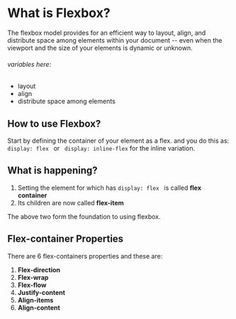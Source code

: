 # What is Flexbox?
The flexbox model provides for an efficient way to layout, align, and distribute space among elements within your document -- even when the viewport and the size of your elements is dynamic or unknown.

###### variables here:
* layout
* align
* distribute space among elements

## How to use Flexbox?
Start by defining the container of your element as a flex. and you do this as:
```display: flex ``` or ``` display: inline-flex``` for the inline variation.

## What is happening?
1. Setting the element for which has ```display: flex ``` is called **flex container** 
2. Its children are now called  **flex-item**

The above two form the foundation to using flexbox.

## Flex-container Properties
There are 6 flex-containers properties and these are:
1. **Flex-direction**
2. **Flex-wrap**
3. **Flex-flow**
4. **Justify-content**
5. **Align-items**
6. **Align-content**




